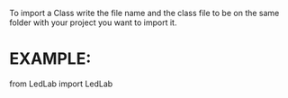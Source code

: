 To import a Class write the file name and the class file to be on the same folder with your project you want to import it.

EXAMPLE:
=
from LedLab import LedLab
